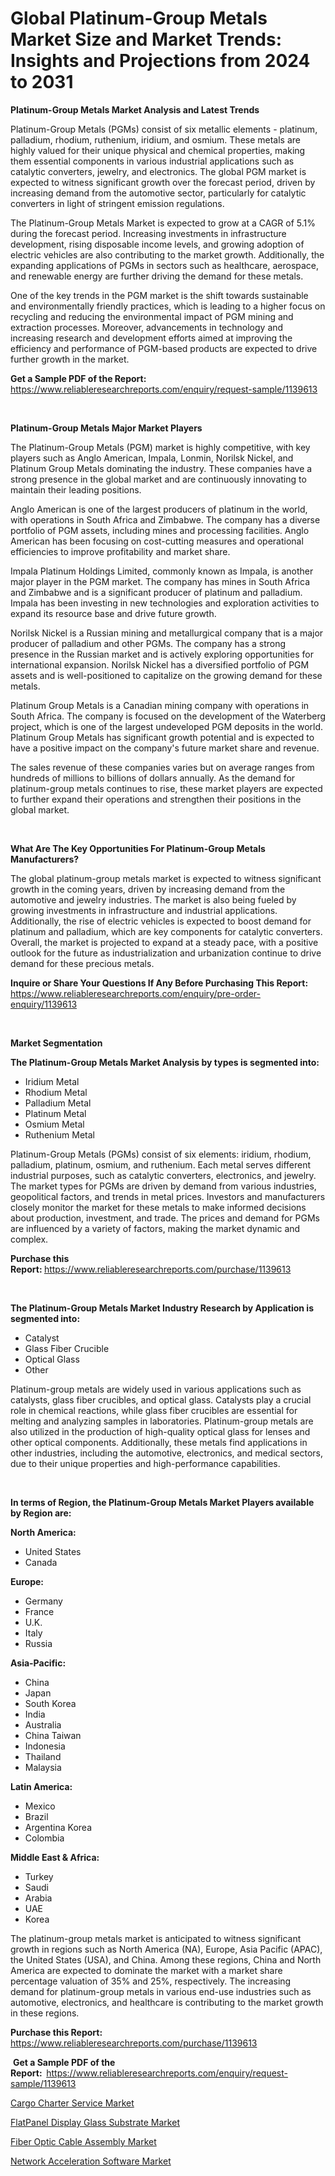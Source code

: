 <p><h1>Global Platinum-Group Metals Market Size and Market Trends: Insights and Projections from 2024 to 2031</h1></p><p><strong>Platinum-Group Metals Market Analysis and Latest Trends</strong></p>
<p><p>Platinum-Group Metals (PGMs) consist of six metallic elements - platinum, palladium, rhodium, ruthenium, iridium, and osmium. These metals are highly valued for their unique physical and chemical properties, making them essential components in various industrial applications such as catalytic converters, jewelry, and electronics. The global PGM market is expected to witness significant growth over the forecast period, driven by increasing demand from the automotive sector, particularly for catalytic converters in light of stringent emission regulations.</p><p>The Platinum-Group Metals Market is expected to grow at a CAGR of 5.1% during the forecast period. Increasing investments in infrastructure development, rising disposable income levels, and growing adoption of electric vehicles are also contributing to the market growth. Additionally, the expanding applications of PGMs in sectors such as healthcare, aerospace, and renewable energy are further driving the demand for these metals.</p><p>One of the key trends in the PGM market is the shift towards sustainable and environmentally friendly practices, which is leading to a higher focus on recycling and reducing the environmental impact of PGM mining and extraction processes. Moreover, advancements in technology and increasing research and development efforts aimed at improving the efficiency and performance of PGM-based products are expected to drive further growth in the market.</p></p>
<p><strong>Get a Sample PDF of the Report:&nbsp;</strong> <a href="https://www.reliableresearchreports.com/enquiry/request-sample/1139613">https://www.reliableresearchreports.com/enquiry/request-sample/1139613</a></p>
<p>&nbsp;</p>
<p><strong>Platinum-Group Metals Major Market Players</strong></p>
<p><p>The Platinum-Group Metals (PGM) market is highly competitive, with key players such as Anglo American, Impala, Lonmin, Norilsk Nickel, and Platinum Group Metals dominating the industry. These companies have a strong presence in the global market and are continuously innovating to maintain their leading positions.</p><p>Anglo American is one of the largest producers of platinum in the world, with operations in South Africa and Zimbabwe. The company has a diverse portfolio of PGM assets, including mines and processing facilities. Anglo American has been focusing on cost-cutting measures and operational efficiencies to improve profitability and market share.</p><p>Impala Platinum Holdings Limited, commonly known as Impala, is another major player in the PGM market. The company has mines in South Africa and Zimbabwe and is a significant producer of platinum and palladium. Impala has been investing in new technologies and exploration activities to expand its resource base and drive future growth.</p><p>Norilsk Nickel is a Russian mining and metallurgical company that is a major producer of palladium and other PGMs. The company has a strong presence in the Russian market and is actively exploring opportunities for international expansion. Norilsk Nickel has a diversified portfolio of PGM assets and is well-positioned to capitalize on the growing demand for these metals.</p><p>Platinum Group Metals is a Canadian mining company with operations in South Africa. The company is focused on the development of the Waterberg project, which is one of the largest undeveloped PGM deposits in the world. Platinum Group Metals has significant growth potential and is expected to have a positive impact on the company's future market share and revenue.</p><p>The sales revenue of these companies varies but on average ranges from hundreds of millions to billions of dollars annually. As the demand for platinum-group metals continues to rise, these market players are expected to further expand their operations and strengthen their positions in the global market.</p></p>
<p>&nbsp;</p>
<p><strong>What Are The Key Opportunities For Platinum-Group Metals Manufacturers?</strong></p>
<p><p>The global platinum-group metals market is expected to witness significant growth in the coming years, driven by increasing demand from the automotive and jewelry industries. The market is also being fueled by growing investments in infrastructure and industrial applications. Additionally, the rise of electric vehicles is expected to boost demand for platinum and palladium, which are key components for catalytic converters. Overall, the market is projected to expand at a steady pace, with a positive outlook for the future as industrialization and urbanization continue to drive demand for these precious metals.</p></p>
<p><strong>Inquire or Share Your Questions If Any Before Purchasing This Report:</strong> <a href="https://www.reliableresearchreports.com/enquiry/pre-order-enquiry/1139613">https://www.reliableresearchreports.com/enquiry/pre-order-enquiry/1139613</a></p>
<p>&nbsp;</p>
<p><strong>Market Segmentation</strong></p>
<p><strong>The Platinum-Group Metals Market Analysis by types is segmented into:</strong></p>
<p><ul><li>Iridium Metal</li><li>Rhodium Metal</li><li>Palladium Metal</li><li>Platinum Metal</li><li>Osmium Metal</li><li>Ruthenium Metal</li></ul></p>
<p><p>Platinum-Group Metals (PGMs) consist of six elements: iridium, rhodium, palladium, platinum, osmium, and ruthenium. Each metal serves different industrial purposes, such as catalytic converters, electronics, and jewelry. The market types for PGMs are driven by demand from various industries, geopolitical factors, and trends in metal prices. Investors and manufacturers closely monitor the market for these metals to make informed decisions about production, investment, and trade. The prices and demand for PGMs are influenced by a variety of factors, making the market dynamic and complex.</p></p>
<p><strong>Purchase this Report:&nbsp;</strong><a href="https://www.reliableresearchreports.com/purchase/1139613">https://www.reliableresearchreports.com/purchase/1139613</a></p>
<p>&nbsp;</p>
<p><strong>The Platinum-Group Metals Market Industry Research by Application is segmented into:</strong></p>
<p><ul><li>Catalyst</li><li>Glass Fiber Crucible</li><li>Optical Glass</li><li>Other</li></ul></p>
<p><p>Platinum-group metals are widely used in various applications such as catalysts, glass fiber crucibles, and optical glass. Catalysts play a crucial role in chemical reactions, while glass fiber crucibles are essential for melting and analyzing samples in laboratories. Platinum-group metals are also utilized in the production of high-quality optical glass for lenses and other optical components. Additionally, these metals find applications in other industries, including the automotive, electronics, and medical sectors, due to their unique properties and high-performance capabilities.</p></p>
<p>&nbsp;</p>
<p><strong>In terms of Region, the Platinum-Group Metals Market Players available by Region are:</strong></p>
<p>
    <p> <strong> North America: </strong>
        <ul>
            <li>United States</li>
            <li>Canada</li>
        </ul>
        </p> 
    <p> <strong> Europe: </strong>
        <ul>
            <li>Germany</li>
            <li>France</li>
            <li>U.K.</li>
            <li>Italy</li>
            <li>Russia</li>
        </ul>
        </p> 
    <p> <strong> Asia-Pacific: </strong>
        <ul>
            <li>China</li>
            <li>Japan</li>
            <li>South Korea</li>
            <li>India</li>
            <li>Australia</li>
            <li>China Taiwan</li>
            <li>Indonesia</li>
            <li>Thailand</li>
            <li>Malaysia</li>
        </ul>
        </p> 
    <p> <strong> Latin America: </strong>
        <ul>
            <li>Mexico</li>
            <li>Brazil</li>
            <li>Argentina Korea</li>
            <li>Colombia</li>
        </ul>
        </p> 
    <p> <strong> Middle East & Africa: </strong>
        <ul>
            <li>Turkey</li>
            <li>Saudi</li>
            <li>Arabia</li>
            <li>UAE</li>
            <li>Korea</li>
        </ul>
    </p>
    </p>
<p><p>The platinum-group metals market is anticipated to witness significant growth in regions such as North America (NA), Europe, Asia Pacific (APAC), the United States (USA), and China. Among these regions, China and North America are expected to dominate the market with a market share percentage valuation of 35% and 25%, respectively. The increasing demand for platinum-group metals in various end-use industries such as automotive, electronics, and healthcare is contributing to the market growth in these regions.</p></p>
<p><strong>Purchase this Report: </strong><a href="https://www.reliableresearchreports.com/purchase/1139613">https://www.reliableresearchreports.com/purchase/1139613</a></p>
<p>&nbsp;<strong>Get a Sample PDF of the Report:&nbsp;&nbsp;</strong><a href="https://www.reliableresearchreports.com/enquiry/request-sample/1139613">https://www.reliableresearchreports.com/enquiry/request-sample/1139613</a></p>
<p><strong></strong></p>
<p><p><a href="https://medium.com/@jeremyking767/cargo-charter-service-market-trends-forecast-and-competitive-analysis-to-2031-7956c6a67c74">Cargo Charter Service Market</a></p><p><a href="https://issuu.com/reportprime-2/docs/flatpanel-display-glass-substrate-market-size-2030">FlatPanel Display Glass Substrate Market</a></p><p><a href="https://issuu.com/reportprime-2/docs/fiber-optic-cable-assembly-market-size-2030.pptx">Fiber Optic Cable Assembly Market</a></p><p><a href="https://medium.com/@jeremyking767/network-acceleration-software-market-outlook-industry-overview-and-forecast-2024-to-2031-0f7e2c2ae85e">Network Acceleration Software Market</a></p></p>